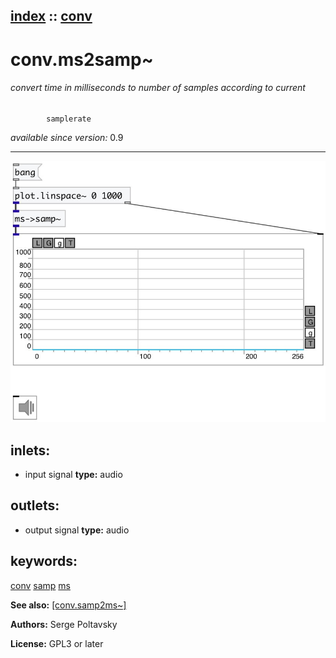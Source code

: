 [index](index.html) :: [conv](category_conv.html)
---

# conv.ms2samp~

###### convert time in milliseconds to number of samples according to current
            samplerate

*available since version:* 0.9

---




[![example](../examples/img/conv.ms2samp~.jpg)](../examples/pd/conv.ms2samp~.pd)









## inlets:

* input signal 
__type:__ audio<br>



## outlets:

* output signal
__type:__ audio<br>



## keywords:

[conv](keywords/conv.html)
[samp](keywords/samp.html)
[ms](keywords/ms.html)



**See also:**
[\[conv.samp2ms~\]](conv.samp2ms~.html)




**Authors:** Serge Poltavsky




**License:** GPL3 or later





